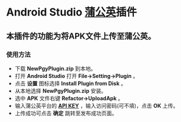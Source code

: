 # Android Studio [蒲公英](https://www.pgyer.com)插件

## 本插件的功能为将APK文件上传至蒲公英。

### 使用方法

* 下载 **NewPgyPlugin.zip** 到本地。
* 打开 **Android Studio** 打开 **File->Setting->Plugin** 。
* 点击 **设置** 图标选择 **Install Plugin from Disk** 。
* 从本地选择 **NewPgyPlugin.zip** 安装。
* 选中 **APK** 文件右键 **Refactor->UploadApk** 。
* 输入蒲公英平台的 [**API KEY**](https://www.pgyer.com/doc/view/api) ，输入访问密码(可不填)，点击 **OK** 上传。
* 上传成功可点击 **确定** 跳转至发布成功页面。




